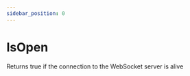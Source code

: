 ```yaml
---
sidebar_position: 0
---
```


# IsOpen

Returns true if the connection to the WebSocket server is alive